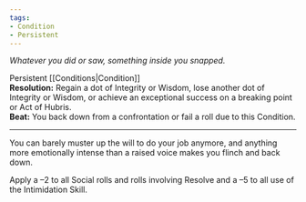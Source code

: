 ```yaml
---
tags:
- Condition
- Persistent
---
```


_Whatever you did or saw, something inside you snapped._

Persistent [[Conditions|Condition]]\
**Resolution:** Regain a dot of Integrity or Wisdom, lose another dot of Integrity or Wisdom, or achieve an exceptional success on a breaking point or Act of Hubris.\
**Beat:** You back down from a confrontation or fail a roll due to this Condition.

---

You can barely muster up the will to do your job anymore, and anything more emotionally intense than a raised voice makes you flinch and back down.

Apply a –2 to all Social rolls and rolls involving Resolve and a –5 to all use of the Intimidation Skill.